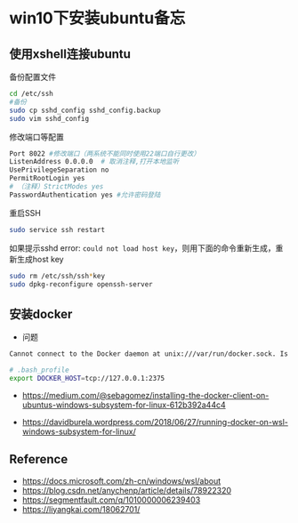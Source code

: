 # win10下安装ubuntu备忘

## 使用xshell连接ubuntu

备份配置文件

```bash
cd /etc/ssh
#备份
sudo cp sshd_config sshd_config.backup
sudo vim sshd_config
```

修改端口等配置

```bash
Port 8022 #修改端口（两系统不能同时使用22端口自行更改）
ListenAddress 0.0.0.0  # 取消注释,打开本地监听
UsePrivilegeSeparation no
PermitRootLogin yes
# （注释）StrictModes yes
PasswordAuthentication yes #允许密码登陆
```

重启SSH

```bash
sudo service ssh restart
```

如果提示sshd error: ```could not load host key```，则用下面的命令重新生成，重新生成host key

```bash
sudo rm /etc/ssh/ssh*key
sudo dpkg-reconfigure openssh-server
```

## 安装docker

- 问题

```bash
Cannot connect to the Docker daemon at unix:///var/run/docker.sock. Is the docker daemon running?
```

```bash
# .bash_profile
export DOCKER_HOST=tcp://127.0.0.1:2375
```

- <https://medium.com/@sebagomez/installing-the-docker-client-on-ubuntus-windows-subsystem-for-linux-612b392a44c4>

- <https://davidburela.wordpress.com/2018/06/27/running-docker-on-wsl-windows-subsystem-for-linux/>

## Reference

- <https://docs.microsoft.com/zh-cn/windows/wsl/about>
- <https://blog.csdn.net/anychenp/article/details/78922320>
- <https://segmentfault.com/q/1010000006239403>
- <https://liyangkai.com/18062701/>
